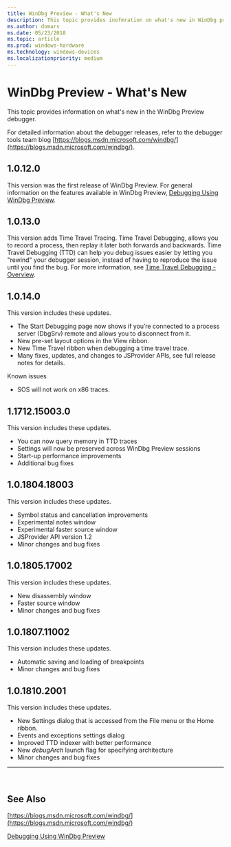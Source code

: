 ```yaml
---
title: WinDbg Preview - What's New 
description: This topic provides inofmration on what's new in WinDbg preview debugger.
ms.author: domars
ms.date: 05/23/2018
ms.topic: article
ms.prod: windows-hardware
ms.technology: windows-devices
ms.localizationpriority: medium
---
```


# WinDbg Preview - What's New

This topic provides information on what's new in the WinDbg Preview debugger. 

For detailed information about the debugger releases, refer to the debugger tools team blog [https://blogs.msdn.microsoft.com/windbg/](https://blogs.msdn.microsoft.com/windbg/).


## 1.0.12.0

This version was the first release of WinDbg Preview. For general information on the features available in WinDbg Preview, [Debugging Using WinDbg Preview](debugging-using-windbg-preview.md).


## 1.0.13.0

This version adds Time Travel Tracing. Time Travel Debugging, allows you to record a process, then replay it later both forwards and backwards. Time Travel Debugging (TTD) can help you debug issues easier by letting you "rewind" your debugger session, instead of having to reproduce the issue until you find the bug. For more information, see [Time Travel Debugging - Overview](time-travel-debugging-overview.md).


## 1.0.14.0

This version includes these updates.

- The Start Debugging page now shows if you’re connected to a process server (DbgSrv) remote and allows you to disconnect from it.
- New pre-set layout options in the View ribbon.
- New Time Travel ribbon when debugging a time travel trace.
- Many fixes, updates, and changes to JSProvider APIs, see full release notes for details.

Known issues
- SOS will not work on x86 traces.


## 1.1712.15003.0

This version includes these updates.

- You can now query memory in TTD traces
- Settings will now be preserved across WinDbg Preview sessions
- Start-up performance improvements
- Additional bug fixes

## 1.0.1804.18003

This version includes these updates.

- Symbol status and cancellation improvements
- Experimental notes window
- Experimental faster source window
- JSProvider API version 1.2
- Minor changes and bug fixes


## 1.0.1805.17002

This version includes these updates.

- New disassembly window
- Faster source window
- Minor changes and bug fixes

## 1.0.1807.11002 

This version includes these updates.

- Automatic saving and loading of breakpoints
- Minor changes and bug fixes

## 1.0.1810.2001 

This version includes these updates.

- New Settings dialog that is accessed from the File menu or the Home ribbon. 
- Events and exceptions settings dialog
- Improved TTD indexer with better performance
- New *debugArch* launch flag for specifying architecture
- Minor changes and bug fixes

---
 
## See Also


[https://blogs.msdn.microsoft.com/windbg/](https://blogs.msdn.microsoft.com/windbg/)

[Debugging Using WinDbg Preview](debugging-using-windbg-preview.md)
 






